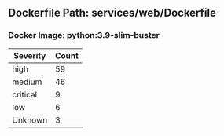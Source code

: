 ## Dockerfile Path: services/web/Dockerfile

### Docker Image: python:3.9-slim-buster
| Severity | Count |
|----------|-------|
| high | 59 |
| medium | 46 |
| critical | 9 |
| low | 6 |
| Unknown | 3 |
